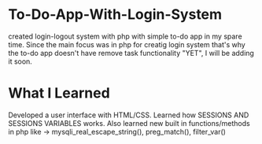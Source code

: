 # To-Do-App-With-Login-System
created login-logout system with php with simple to-do app in my spare time.
Since the main focus was in php for creatig login system that's why the to-do app doesn't have remove task functionality "YET", I will be adding it soon.


# What I Learned

Developed a user interface with HTML/CSS.
Learned how SESSIONS AND SESSIONS VARIABLES works.
Also learned new built in functions/methods in php like -> mysqli_real_escape_string(), preg_match(), filter_var()
